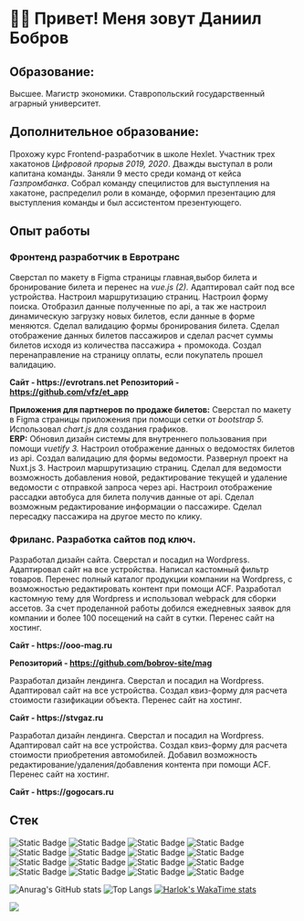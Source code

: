 # 👨‍💻 Привет! Меня зовут Даниил Бобров 
## Образование:
Высшее. Магистр экономики. Ставропольский государственный аграрный университет.
## Дополнительное образование:
Прохожу курс Frontend-разработчик в школе Hexlet. Участник трех хакатонов _Цифровой прорыв 2019, 2020_. Дважды выступал в роли капитана команды. Заняли 9 место среди команд от кейса _Газпромбанка_. Собрал команду специлистов для выступления на хакатоне, распределил роли в команде, оформил презентацию для выступления команды и был ассистентом презентующего.
## Опыт работы
### Фронтенд разработчик в Евротранс 
Сверстал по макету в Figma страницы главная,выбор билета и бронирование билета и перенес на _vue.js (2)._ Адаптировал сайт под все устройства. Настроил маршрутизацию страниц. Настроил форму поиска. Отобразил данные полученные по api, а так же настроил динамическую загрузку новых билетов, если данные в форме меняются. Сделал валидацию формы бронирования билета. Сделал отображение данных билетов пассажиров и сделал расчет суммы билетов исходя из количества пассажира + промокода. Создал перенаправление на страницу оплаты, если покупатель прошел валидацию.

__Сайт - https://evrotrans.net__
__Репозиторий - https://github.com/vfz/et_app__ 

__Приложения для партнеров по продаже билетов:__ Сверстал по макету в Figma страницы приложения при помощи сетки от _bootstrap 5._ Использовал _chart.js_ для создания графиков. <br>
__ERP:__ Обновил дизайн системы для внутреннего пользования при помощи _vuetify 3._ Настроил отображение данных о ведомостях билетов из api. Создал валидацию для формы ведомости. Развернул проект на Nuxt.js 3. Настроил маршрутизацию страниц. Сделал для ведомости возможность добавления новой, редактирование текущей и удаление ведомости с отправкой запроса через api. Настроил отображение рассадки автобуса для билета получив данные от api. Сделал возможным редактирование информации о пассажире. Сделал пересадку пассажира на другое место по клику. <br>
### Фриланс. Разработка сайтов под ключ.

Разработал дизайн сайта. Сверстал и посадил на Wordpress. Адаптировал сайт на все устройства. Написал кастомный фильтр товаров. Перенес полный каталог продукции компании на Wordpress, с возможностью редактировать контент при помощи ACF. Разработал кастомную тему для Wordpress и использовал webpack для сборки ассетов. За счет проделанной работы добился ежедневных заявок для компании и более 100 посещений на сайт в сутки. Перенес сайт на хостинг.

__Сайт - https://ooo-mag.ru__ 

__Репозиторий - https://github.com/bobrov-site/mag__ 

Разработал дизайн лендинга. Сверстал и посадил на Wordpress. Адаптировал сайт на все устройства. Создал квиз-форму для расчета стоимости газификации объекта. Перенес сайт на хостинг.

__Сайт - https://stvgaz.ru__

Разработал дизайн лендинга. Сверстал и посадил на Wordpress. Адаптировал сайт на все устройства. Создал квиз-форму для расчета стоимости приобретения автомобилей. Добавил возможность редактирование/удаления/добавления контента при помощи ACF. Перенес сайт на хостинг.

__Сайт - https://gogocars.ru__

## Стек

![Static Badge](https://img.shields.io/badge/vue.js-black?style=%20flat&logo=vue.js)
![Static Badge](https://img.shields.io/badge/nuxt.js-black?style=%20flat&logo=nuxtdotjs)
![Static Badge](https://img.shields.io/badge/vuetify-black?style=%20flat&logo=vuetify)
![Static Badge](https://img.shields.io/badge/bootstrap-black?style=%20flat&logo=bootstrap)
![Static Badge](https://img.shields.io/badge/git-black?style=%20flat&logo=git)
![Static Badge](https://img.shields.io/badge/javascript-black?style=%20flat&logo=javascript)
![Static Badge](https://img.shields.io/badge/css-black?style=%20flat&logo=css3)
![Static Badge](https://img.shields.io/badge/wordpress-black?style=%20flat&logo=wordpress)
![Static Badge](https://img.shields.io/badge/figma-black?style=%20flat&logo=figma)
![Static Badge](https://img.shields.io/badge/axios-black?style=%20flat&logo=axios)
![Static Badge](https://img.shields.io/badge/html-black?style=%20flat&logo=html5)
![Static Badge](https://img.shields.io/badge/vite-black?style=%20flat&logo=vite)
![Static Badge](https://img.shields.io/badge/webpack-black?style=%20flat&logo=webpack)
![Static Badge](https://img.shields.io/badge/jest-black?style=%20flat&logo=jest)
![Static Badge](https://img.shields.io/badge/scss-black?style=%20flat&logo=sass)
![Static Badge](https://img.shields.io/badge/jquery-black?style=%20flat&logo=jQuery)

![Anurag's GitHub stats](https://github-readme-stats.vercel.app/api?username=bobrov-site&theme=maroongold&hide=contribs,prs)
![Top Langs](https://github-readme-stats.vercel.app/api/top-langs/?username=bobrov-site&layout=compact&theme=maroongold)
[![Harlok's WakaTime stats](https://github-readme-stats.vercel.app/api/wakatime?username=bobrovSite&theme=maroongold)](https://github.com/anuraghazra/github-readme-stats)

<a href="https://visitcount.itsvg.in">
  <img src="https://visitcount.itsvg.in/api?id=bobrov-site&label=Profile%20Views&color=3&icon=5&pretty=false" />
</a>
